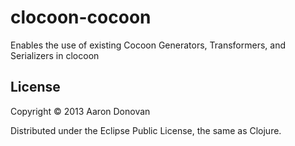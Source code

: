 clocoon-cocoon
==============

Enables the use of existing Cocoon Generators, Transformers, and Serializers in clocoon

## License

Copyright © 2013 Aaron Donovan

Distributed under the Eclipse Public License, the same as Clojure.
